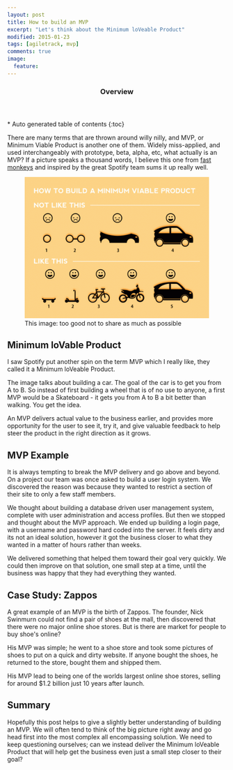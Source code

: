 ```yaml
---
layout: post
title: How to build an MVP
excerpt: "Let's think about the Minimum loVeable Product"
modified: 2015-01-23
tags: [agiletrack, mvp]
comments: true
image:
  feature: 
---
```


<section id="table-of-contents" class="toc">
  <header>
    <h3>Overview</h3>
  </header>
<div id="drawer" markdown="1">
*  Auto generated table of contents
{:toc}
</div>
</section><!-- /#table-of-contents -->

There are many terms that are thrown around willy nilly, and MVP, or Minimum Viable Product is another one of them.  Widely miss-applied, and used interchangeably with prototype, beta, alpha, etc, what actually is an MVP?  If a picture speaks a thousand words, I believe this one from <a href="http://blog.fastmonkeys.com/" target="_blank">fast monkeys</a> and inspired by the great Spotify team sums it up really well.

<figure>
	<img src="../images/posts/2015-01-23-mvp.gif">
	<figcaption>This image: too good not to share as much as possible</figcaption>
</figure>

## Minimum loVable Product

I saw Spotify put another spin on the term MVP which I really like, they called it a Minimum loVeable Product.

The image talks about building a car.  The goal of the car is to get you from A to B.  So instead of first building a wheel that is of no use to anyone, a first MVP would be a Skateboard - it gets you from A to B a bit better than walking.  You get the idea.

An MVP delivers actual value to the business earlier, and provides more opportunity for the user to see it, try it, and give valuable feedback to help steer the product in the right direction as it grows.

## MVP Example

It is always tempting to break the MVP delivery and go above and beyond.  On a project our team was once asked to build a user login system.  We discovered the reason was because they wanted to restrict a section of their site to only a few staff members.

We thought about building a database driven user management system, complete with user administration and access profiles.  But then we stopped and thought about the MVP approach.  We ended up building a login page, with a username and password hard coded into the server.  It feels dirty and its not an ideal solution, however it got the business closer to what they wanted in a matter of hours rather than weeks.

We delivered something that helped them toward their goal very quickly.  We could then improve on that solution, one small step at a time, until the business was happy that they had everything they wanted.

## Case Study: Zappos

A great example of an MVP is the birth of Zappos.  The founder, Nick Swinmurn could not find a pair of shoes at the mall, then discovered that there were no major online shoe stores.  But is there are market for people to buy shoe's online?

His MVP was simple; he went to a shoe store and took some pictures of shoes to put on a quick and dirty website.  If anyone bought the shoes, he returned to the store, bought them and shipped them.

His MVP lead to being one of the worlds largest online shoe stores, selling for around $1.2 billion just 10 years after launch.

## Summary

Hopefully this post helps to give a slightly better understanding of building an MVP.  We will often tend to think of the big picture right away and go head first into the most complex all encompassing solution.  We need to keep questioning ourselves; can we instead deliver the Minimum loVeable Product that will help get the business even just a small step closer to their goal?
